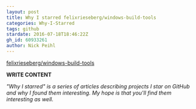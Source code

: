 ```yaml
---
layout: post
title: Why I starred felixrieseberg/windows-build-tools
categories: Why-I-Starred
tags: github
stardate: 2016-07-18T18:46:22Z
gh_id: 60933261
author: Nick Peihl
---
```


[felixrieseberg/windows-build-tools](https://github.com/felixrieseberg/windows-build-tools)

**WRITE CONTENT**

*"Why I starred" is a series of articles describing projects I star on GitHub and why I found them interesting. My hope is that you'll find them interesting as well.*

